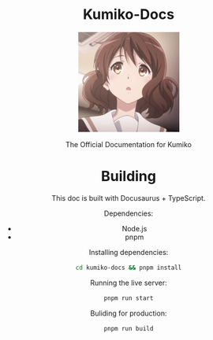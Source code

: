 <div align=center>

# Kumiko-Docs

![Kumiko](./assets/kumiko-resized.jpg)

The Official Documentation for Kumiko

# Building

This doc is built with Docusaurus + TypeScript. 

Dependencies: 

- Node.js
- pnpm

Installing dependencies: 

```sh
cd kumiko-docs && pnpm install
```

Running the live server:

```sh
pnpm run start
```

Buliding for production:

```sh
pnpm run build
```

